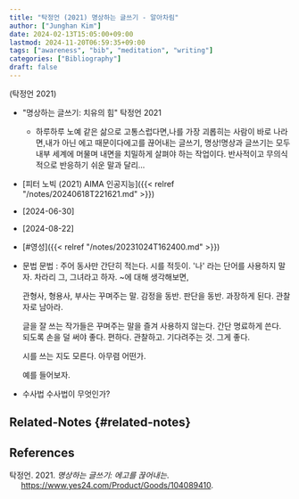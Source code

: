 ```yaml
---
title: "탁정언 (2021) 명상하는 글쓰기 - 알아차림"
author: ["Junghan Kim"]
date: 2024-02-13T15:05:00+09:00
lastmod: 2024-11-20T06:59:35+09:00
tags: ["awareness", "bib", "meditation", "writing"]
categories: ["Bibliography"]
draft: false
---
```


(탁정언 2021)

-   "명상하는 글쓰기: 치유의 힘" 탁정언 2021
    -   하루하루 노예 같은 삶으로 고통스럽다면,나를 가장 괴롭히는 사람이 바로 나라면,내가 아닌 에고 때문이다에고를 끊어내는 글쓰기, 명상!명상과 글쓰기는 모두 내부 세계에 머물며 내면을 치밀하게 살펴야 하는 작업이다. 반사적이고 무의식적으로 반응하기 쉬운 말과 달리...

-   [피터 노빅 (2021) AIMA 인공지능]({{< relref "/notes/20240618T221621.md" >}})
-   [2024-06-30]
-   [2024-08-22]
-   [#영성]({{< relref "/notes/20231024T162400.md" >}})

-   문법 문법 : 주어 동사만 간단히 적는다. 시를 적듯이. '나' 라는 단어를 사용하지 말자. 차라리 그, 그녀라고 하자. ~에 대해 생각해보면,

    관형사, 형용사, 부사는 꾸며주는 말. 감정을 동반. 판단을 동반. 과장하게 된다. 관찰자로 남아라.

    글을 잘 쓰는 작가들은 꾸며주는 말을 즐겨 사용하지 않는다. 간단 명료하게 쓴다. 되도록 손을 덜 써야 좋다. 편하다. 관찰하고. 기다려주는 것. 그게 좋다.

    시를 쓰는 지도 모른다. 아무렴 어떤가.

    예를 들어보자.

-   수사법 수사법이 무엇인가?


## Related-Notes {#related-notes}

## References

<style>.csl-entry{text-indent: -1.5em; margin-left: 1.5em;}</style><div class="csl-bib-body">
  <div class="csl-entry">탁정언. 2021. <i>명상하는 글쓰기: 에고를 끊어내는</i>. <a href="https://www.yes24.com/Product/Goods/104089410">https://www.yes24.com/Product/Goods/104089410</a>.</div>
</div>
